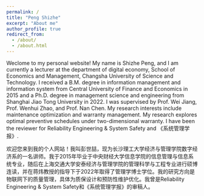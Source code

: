 ```yaml
---
permalink: /
title: "Peng Shizhe"
excerpt: "About me"
author_profile: true
redirect_from: 
  - /about/
  - /about.html
---
```


Weclome to my personal website! My name is Shizhe Peng, and I am currently a lecturer at the department of digital economy, School of Economics and Management, Changsha University of Science and Technology. I received a B.M. degree in information management and information system from Central University of Finance and Economics in 2015 and a Ph.D. degree in management science and engineering from Shanghai Jiao Tong University in 2022. I was supervised by Prof. Wei Jiang, Prof. Wenhui Zhao, and Prof. Nan Chen. My research interests include maintenance optimization and warranty management. My research explores optimal preventive schedules under two-dimensional warranty. I have been the reviewer for Reliability Engineering & System Safety and 《系统管理学报》.

欢迎您来到我的个人网站！我叫彭世喆，现为长沙理工大学经济与管理学院数字经济系的一名讲师。我于2015年毕业于中央财经大学信息学院的信息管理与信息系统专业，随后在上海交通大学安泰经济与管理学院的管理科学与工程专业进行硕博连读，并在蒋炜教授的指导下于2022年取得了管理学博士学位。我的研究方向是物联网下的质量管理，具体为质保设计和预防性维护优化。我曾是Reliability Engineering & System Safety和《系统管理学报》的审稿人。

<script type="text/javascript" src="//rf.revolvermaps.com/0/0/8.js?i=57tmzqigb4l&amp;m=0&amp;c=ff0000&amp;cr1=ffffff&amp;f=arial&amp;l=33&amp;bv=80" async="async"></script>
